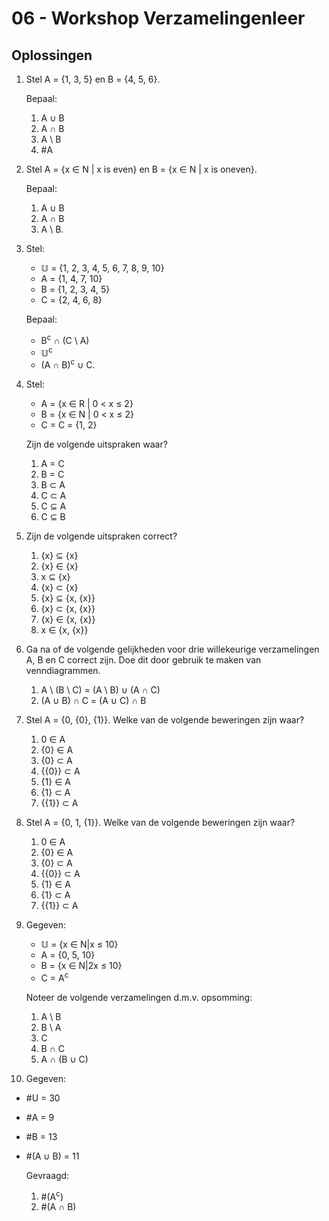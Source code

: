 # 06 - Workshop Verzamelingenleer

## Oplossingen

1. Stel A = {1, 3, 5} en B = {4, 5, 6}. 

    Bepaal:
    1. A ∪ B
    2. A ∩ B 
    3. A \ B
    4. #A

2. Stel A = {x ∈ N | x is even} en B = {x ∈ N | x is oneven}. 

    Bepaal:
    1. A ∪ B
    2. A ∩ B 
    3. A \ B.
3. Stel: 
    - 𝕌 = {1, 2, 3, 4, 5, 6, 7, 8, 9, 10}
    - A = {1, 4, 7, 10}
    - B = {1, 2, 3, 4, 5}
    - C = {2, 4, 6, 8}

    Bepaal:
    - B<sup>c</sup> ∩ (C \ A)
    - 𝕌<sup>c</sup>
    - (A ∩ B)<sup>c</sup> ∪ C.

4. Stel:
    - A = {x ∈ R | 0 < x ≤ 2}
    - B = {x ∈ N | 0 < x ≤ 2}
    - C = C = {1, 2}
    
    Zijn de volgende uitspraken waar?
    1. A = C
    2. B = C
    3. B ⊂ A
    4. C ⊂ A
    5. C ⊆ A
    6. C ⊆ B

5.  Zijn de volgende uitspraken correct?
    1. {x} ⊆ {x}
    2. {x} ∈ {x}
    3. x ⊆ {x}
    4. {x} ⊂ {x}
    5. {x} ⊆ {x, {x}}
    6. {x} ⊂ {x, {x}}
    7. {x} ∈ {x, {x}}
    8. x ∈ {x, {x}}

6.  Ga na of de volgende gelijkheden voor drie willekeurige verzamelingen A, B en C correct zijn. Doe dit door gebruik te maken van venndiagrammen.
    1. A \ (B \ C) = (A \ B) ∪ (A ∩ C)
    2. (A ∪ B) ∩ C = (A ∪ C) ∩ B

7. Stel A = {0, {0}, {1}}. Welke van de volgende beweringen zijn waar?
    1. 0 ∈ A
    2. {0} ∈ A
    3. {0} ⊂ A
    4. {{0}} ⊂ A
    5. {1} ∈ A
    6. {1} ⊂ A
    7. {{1}} ⊂ A

8. Stel A = {0, 1, {1}}. Welke van de volgende beweringen zijn waar?
    1. 0 ∈ A
    2. {0} ∈ A
    3. {0} ⊂ A
    4. {{0}} ⊂ A
    5. {1} ∈ A
    6. {1} ⊂ A
    7. {{1}} ⊂ A

9. Gegeven:
    - 𝕌 = {x ∈ N|x ≤ 10}
    - A = {0, 5, 10}
    - B = {x ∈ N|2x ≤ 10}
    - C = A<sup>c</sup>

    Noteer de volgende verzamelingen d.m.v. opsomming:
    1. A \ B
    2. B \ A
    3. C
    4. B ∩ C
    5. A ∩ (B ∪ C)

10. Gegeven:
- #U = 30
- #A = 9
- #B = 13
- #(A ∪ B) = 11

    Gevraagd:
    1. #(A<sup>c</sup>)
    2. #(A ∩ B)

